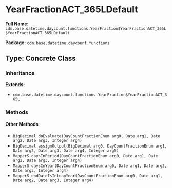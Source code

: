 # YearFractionACT_365LDefault

**Full Name:** `cdm.base.datetime.daycount.functions.YearFraction$YearFractionACT_365L$YearFractionACT_365LDefault`

**Package:** `cdm.base.datetime.daycount.functions`

## Type: Concrete Class

### Inheritance

**Extends:**
- `cdm.base.datetime.daycount.functions.YearFraction$YearFractionACT_365L`

### Methods

#### Other Methods

- `BigDecimal doEvaluate(DayCountFractionEnum arg0, Date arg1, Date arg2, Date arg3, Integer arg4)`
- `BigDecimal assignOutput(BigDecimal arg0, DayCountFractionEnum arg1, Date arg2, Date arg3, Date arg4, Integer arg5)`
- `MapperS daysInPeriod(DayCountFractionEnum arg0, Date arg1, Date arg2, Date arg3, Integer arg4)`
- `MapperS daysInYear(DayCountFractionEnum arg0, Date arg1, Date arg2, Date arg3, Integer arg4)`
- `MapperS endDateIsInLeapYear(DayCountFractionEnum arg0, Date arg1, Date arg2, Date arg3, Integer arg4)`

